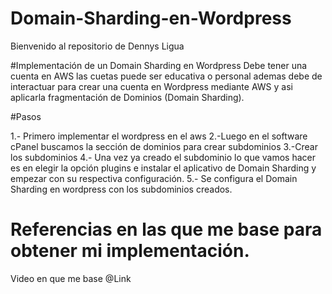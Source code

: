 # Domain-Sharding-en-Wordpress
Bienvenido al repositorio de Dennys Ligua

#Implementación de un Domain Sharding en Wordpress
Debe tener una cuenta en AWS las cuetas puede ser educativa o personal ademas debe de interactuar para crear una cuenta en Wordpress mediante AWS y asi aplicarla fragmentación de Dominios (Domain Sharding).

#Pasos

1.- Primero implementar el wordpress en el aws
2.-Luego en el software cPanel buscamos la sección de dominios para crear subdominios
3.-Crear los subdominios
4.- Una vez ya creado el subdominio lo que vamos hacer es en elegir la opción plugins e instalar el aplicativo de Domain Sharding y empezar con su respectiva configuración.
5.- Se configura el Domain Sharding en wordpress  con los subdominios creados.


# Referencias en las que me base para obtener mi implementación.

Video en que me base @Link
